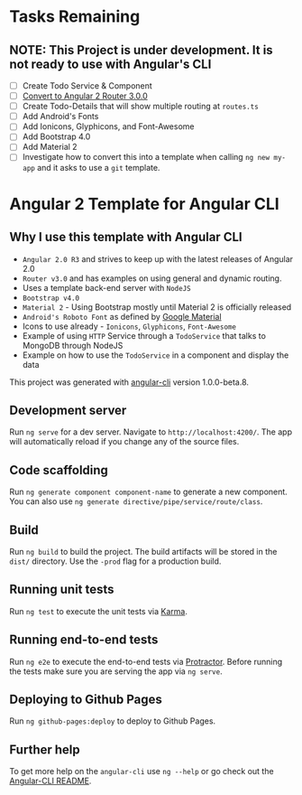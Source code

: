 # Tasks Remaining

## NOTE: This Project is under development. It is not ready to use with Angular's CLI

- [ ] Create Todo Service & Component
- [ ] [Convert to Angular 2 Router 3.0.0](https://medium.com/@blacksonic86/upgrading-to-the-new-angular-2-router-255605d9da26#.2inp2afk8)
- [ ] Create Todo-Details that will show multiple routing at `routes.ts`
- [ ] Add Android's Fonts
- [ ] Add Ionicons, Glyphicons, and Font-Awesome
- [ ] Add Bootstrap 4.0
- [ ] Add Material 2
- [ ] Investigate how to convert this into a template when calling `ng new my-app` and it asks to use a `git` template.

# Angular 2 Template for Angular CLI

## Why I use this template with Angular CLI
* `Angular 2.0 R3` and strives to keep up with the latest releases of Angular 2.0
* `Router v3.0` and has examples on using general and dynamic routing.
* Uses a template back-end server with `NodeJS`
* `Bootstrap v4.0`
* `Material 2` - Using Bootstrap mostly until Material 2 is officially released
* `Android's Roboto Font` as defined by [Google Material](https://material.google.com/style/typography.html)
* Icons to use already - `Ionicons`, `Glyphicons`, `Font-Awesome`
* Example of using `HTTP` Service through a `TodoService` that talks to MongoDB through NodeJS
* Example on how to use the `TodoService` in a component and display the data

This project was generated with [angular-cli](https://github.com/angular/angular-cli) version 1.0.0-beta.8.

## Development server
Run `ng serve` for a dev server. Navigate to `http://localhost:4200/`. The app will automatically reload if you change any of the source files.

## Code scaffolding

Run `ng generate component component-name` to generate a new component. You can also use `ng generate directive/pipe/service/route/class`.

## Build

Run `ng build` to build the project. The build artifacts will be stored in the `dist/` directory. Use the `-prod` flag for a production build.

## Running unit tests

Run `ng test` to execute the unit tests via [Karma](https://karma-runner.github.io).

## Running end-to-end tests

Run `ng e2e` to execute the end-to-end tests via [Protractor](http://www.protractortest.org/). 
Before running the tests make sure you are serving the app via `ng serve`.

## Deploying to Github Pages

Run `ng github-pages:deploy` to deploy to Github Pages.

## Further help

To get more help on the `angular-cli` use `ng --help` or go check out the [Angular-CLI README](https://github.com/angular/angular-cli/blob/master/README.md).
